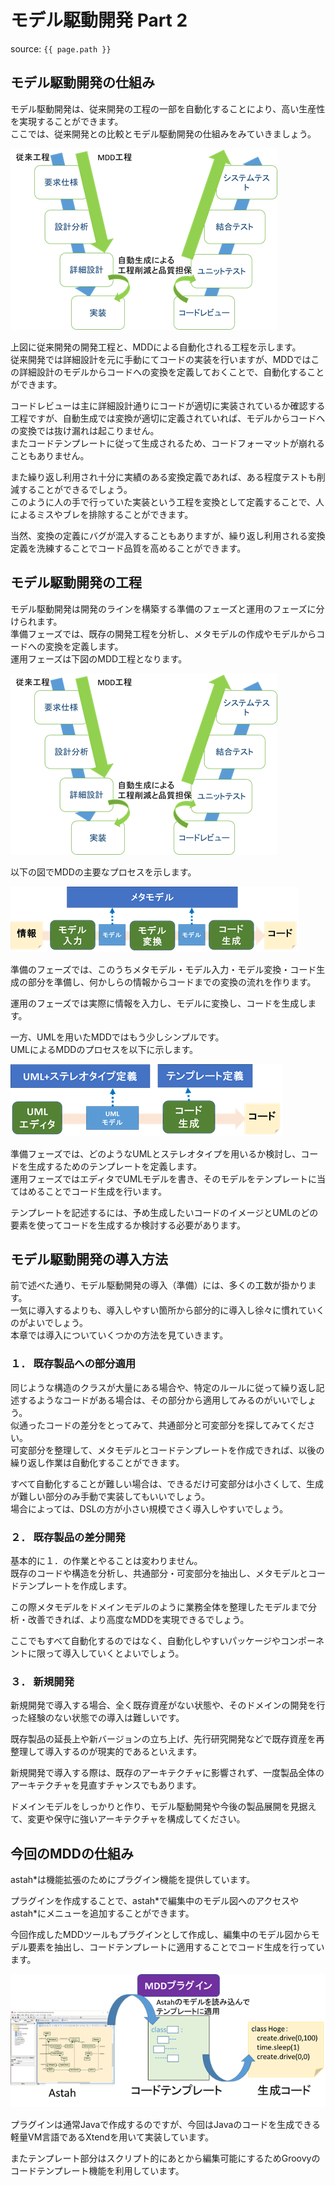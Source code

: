 # モデル駆動開発 Part 2
source: `{{ page.path }}`

## モデル駆動開発の仕組み

モデル駆動開発は、従来開発の工程の一部を自動化することにより、高い生産性を実現することができます。  
ここでは、従来開発との比較とモデル駆動開発の仕組みをみていきましょう。

<img src="img/LED-Camp5_UML_pic12.png"></img>

上図に従来開発の開発工程と、MDDによる自動化される工程を示します。  
従来開発では詳細設計を元に手動にてコードの実装を行いますが、MDDではこの詳細設計のモデルからコードへの変換を定義しておくことで、自動化することができます。

コードレビューは主に詳細設計通りにコードが適切に実装されているか確認する工程ですが、自動生成では変換が適切に定義されていれば、モデルからコードへの変換では抜け漏れは起こりません。  
またコードテンプレートに従って生成されるため、コードフォーマットが崩れることもありません。

また繰り返し利用され十分に実績のある変換定義であれば、ある程度テストも削減することができるでしょう。  
このように人の手で行っていた実装という工程を変換として定義することで、人によるミスやブレを排除することができます。

当然、変換の定義にバグが混入することもありますが、繰り返し利用される変換定義を洗練することでコード品質を高めることができます。


## モデル駆動開発の工程

モデル駆動開発は開発のラインを構築する準備のフェーズと運用のフェーズに分けられます。  
準備フェーズでは、既存の開発工程を分析し、メタモデルの作成やモデルからコードへの変換を定義します。  
運用フェーズは下図のMDD工程となります。

<img src="img/LED-Camp5_UML_pic12.png"></img>

以下の図でMDDの主要なプロセスを示します。

<img src="img/LED-Camp5_UML_pic13.png"></img>

準備のフェーズでは、このうちメタモデル・モデル入力・モデル変換・コード生成の部分を準備し、何かしらの情報からコードまでの変換の流れを作ります。

運用のフェーズでは実際に情報を入力し、モデルに変換し、コードを生成します。

一方、UMLを用いたMDDではもう少しシンプルです。  
UMLによるMDDのプロセスを以下に示します。

<img src="img/LED-Camp5_UML_pic14.png"></img>

準備フェーズでは、どのようなUMLとステレオタイプを用いるか検討し、コードを生成するためのテンプレートを定義します。  
運用フェーズではエディタでUMLモデルを書き、そのモデルをテンプレートに当てはめることでコード生成を行います。  

テンプレートを記述するには、予め生成したいコードのイメージとUMLのどの要素を使ってコードを生成するか検討する必要があります。

## モデル駆動開発の導入方法

前で述べた通り、モデル駆動開発の導入（準備）には、多くの工数が掛かります。  
一気に導入するよりも、導入しやすい箇所から部分的に導入し徐々に慣れていくのがよいでしょう。  
本章では導入についていくつかの方法を見ていきます。

### １．	既存製品への部分適用

同じような構造のクラスが大量にある場合や、特定のルールに従って繰り返し記述するようなコードがある場合は、その部分から適用してみるのがいいでしょう。  
似通ったコードの差分をとってみて、共通部分と可変部分を探してみてください。   
可変部分を整理して、メタモデルとコードテンプレートを作成できれば、以後の繰り返し作業は自動化することができます。

すべて自動化することが難しい場合は、できるだけ可変部分は小さくして、生成が難しい部分のみ手動で実装してもいいでしょう。  
場合によっては、DSLの方が小さい規模でさく導入しやすいでしょう。

### ２．	既存製品の差分開発

基本的に１．の作業とやることは変わりません。  
既存のコードや構造を分析し、共通部分・可変部分を抽出し、メタモデルとコードテンプレートを作成します。

この際メタモデルをドメインモデルのように業務全体を整理したモデルまで分析・改善できれば、より高度なMDDを実現できるでしょう。

ここでもすべて自動化するのではなく、自動化しやすいパッケージやコンポーネントに限って導入していくとよいでしょう。

### ３．	新規開発

新規開発で導入する場合、全く既存資産がない状態や、そのドメインの開発を行った経験のない状態での導入は難しいです。

既存製品の延長上や新バージョンの立ち上げ、先行研究開発などで既存資産を再整理して導入するのが現実的であるといえます。

新規開発で導入する際は、既存のアーキテクチャに影響されず、一度製品全体のアーキテクチャを見直すチャンスでもあります。

ドメインモデルをしっかりと作り、モデル駆動開発や今後の製品展開を見据えて、変更や保守に強いアーキテクチャを構成してください。

## 今回のMDDの仕組み
astah*は機能拡張のためにプラグイン機能を提供しています。

プラグインを作成することで、astah\*で編集中のモデル図へのアクセスやastah\*にメニューを追加することができます。

今回作成したMDDツールもプラグインとして作成し、編集中のモデル図からモデル要素を抽出し、コードテンプレートに適用することでコード生成を行っています。

<img src="img/LED-Camp5_UML_pic15.png"></img>

プラグインは通常Javaで作成するのですが、今回はJavaのコードを生成できる軽量VM言語であるXtendを用いて実装しています。

またテンプレート部分はスクリプト的にあとから編集可能にするためGroovyのコードテンプレート機能を利用しています。

